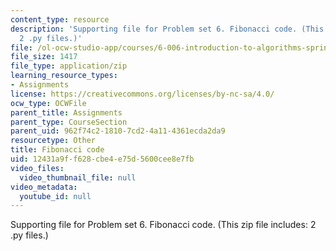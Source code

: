 ```yaml
---
content_type: resource
description: 'Supporting file for Problem set 6. Fibonacci code. (This zip file includes:
  2 .py files.)'
file: /ol-ocw-studio-app/courses/6-006-introduction-to-algorithms-spring-2008/12431a9ff628cbe4e75d5600cee8e7fb_ps6_fib.zip
file_size: 1417
file_type: application/zip
learning_resource_types:
- Assignments
license: https://creativecommons.org/licenses/by-nc-sa/4.0/
ocw_type: OCWFile
parent_title: Assignments
parent_type: CourseSection
parent_uid: 962f74c2-1810-7cd2-4a11-4361ecda2da9
resourcetype: Other
title: Fibonacci code
uid: 12431a9f-f628-cbe4-e75d-5600cee8e7fb
video_files:
  video_thumbnail_file: null
video_metadata:
  youtube_id: null
---
```

Supporting file for Problem set 6. Fibonacci code. (This zip file includes: 2 .py files.)